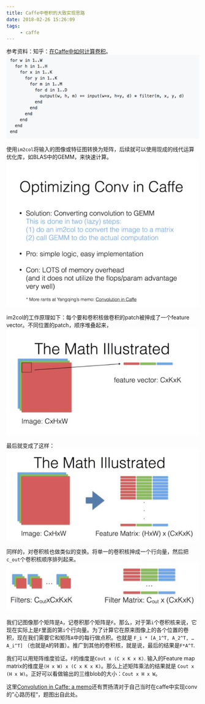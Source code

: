 ```yaml
---
title: Caffe中卷积的大致实现思路
date: 2018-02-26 15:26:09
tags:
     - caffe
---
```

参考资料：知乎：[在Caffe中如何计算卷积](https://www.zhihu.com/question/28385679)。
![Naive Loop](/img/conv-in-caffe-naive-loop.png)
<!-- more -->

使用`im2col`将输入的图像或特征图转换为矩阵，后续就可以使用现成的线代运算优化库，如BLAS中的GEMM，来快速计算。
![im2col->gemm](/img/conv-in-caffe-im2col-followed-gemm.png)

im2col的工作原理如下：每个要和卷积核做卷积的patch被抻成了一个feature vector。不同位置的patch，顺序堆叠起来，
![patches堆起来](/img/conv-in-caffe-im2col-1.png)

最后就变成了这样：
![最后的样子](/img/conv-in-caffe-im2col-2.png)

同样的，对卷积核也做类似的变换。将单一的卷积核抻成一个行向量，然后把`c_out`个卷积核顺序排列起来。
![卷积核 to col](/img/conv-in-caffe-im2col-3.png)

我们记图像那个矩阵是`A`，记卷积那个矩阵是`F`。那么，对于第`i`个卷积核来说，它现在实际上是`F`里面的第`i`个行向量。为了计算它在原来图像上的各个位置的卷积，现在我们需要它和矩阵`A`中的每行做点积。也就是 `F_i * [A_1^T, A_2^T, … A_i^T]` （也就是`A`的转置）。推广到其他的卷积核，就是说，最后的结果是`F*A^T`.

我们可以用矩阵维度验证。`F`的维度是`Cout x (C x K x K)`. 输入的Feature map matrix的维度是`(H x W) x (C x K x K)`。那么上述矩阵乘法的结果就是 `Cout x (H x W)`。正好可以看做输出的三维blob的大小：`Cout x H x W`。

这里[Convolution in Caffe: a memo](https://github.com/Yangqing/caffe/wiki/Convolution-in-Caffe:-a-memo)还有贾扬清对于自己当时在caffe中实现conv的”心路历程“，题图出自此处。